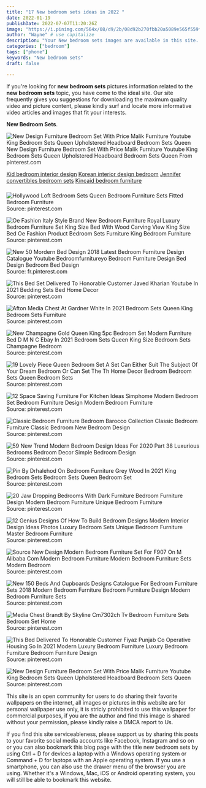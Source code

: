 ```yaml
---
title: "17 New bedroom sets ideas in 2022 "
date: 2022-01-19
publishDate: 2022-07-07T11:20:26Z
image: "https://i.pinimg.com/564x/08/d9/2b/08d92b270fbb20a5089e565f559fa92f.jpg"
author: "Wayne" # use capitalize
description: "Your New bedroom sets images are available in this site. New bedroom sets are a topic that is being searched for and liked by netizens today. You can Get the New bedroom sets files here. Get all free photos."
categories: ["bedroom"]
tags: ["phone"]
keywords: "New bedroom sets"
draft: false

---
```


If you're looking for **new bedroom sets** pictures information related to the **new bedroom sets** topic, you have come to the ideal  site.  Our site frequently  gives you  suggestions  for downloading  the maximum  quality video and picture  content, please kindly surf and locate more informative video articles and images  that fit your interests.

**New Bedroom Sets**. 

![New Design Furniture Bedroom Set With Price Malik Furniture Youtube King Bedroom Sets Queen Upholstered Headboard Bedroom Sets Queen](https://i.pinimg.com/564x/08/d9/2b/08d92b270fbb20a5089e565f559fa92f.jpg "New Design Furniture Bedroom Set With Price Malik Furniture Youtube King Bedroom Sets Queen Upholstered Headboard Bedroom Sets Queen")
New Design Furniture Bedroom Set With Price Malik Furniture Youtube King Bedroom Sets Queen Upholstered Headboard Bedroom Sets Queen From pinterest.com

[Kid bedroom interior design](/kid-bedroom-interior-design/)
[Korean interior design bedroom](/korean-interior-design-bedroom/)
[Jennifer convertibles bedroom sets](/jennifer-convertibles-bedroom-sets/)
[Kincaid bedroom furniture](/kincaid-bedroom-furniture/)



### 

 


![Hollywood Loft Bedroom Sets Queen Bedroom Furniture Sets Fitted Bedroom Furniture](https://i.pinimg.com/736x/68/97/e3/6897e39a6abe876d4434cbc54100389a--white-bedroom-sets-royal-bedroom.jpg "Hollywood Loft Bedroom Sets Queen Bedroom Furniture Sets Fitted Bedroom Furniture")
Source: pinterest.com

 

![Oe Fashion Italy Style Brand New Bedroom Furniture Royal Luxury Bedroom Furniture Set King Size Bed With Wood Carving View King Size Bed Oe Fashion Product Bedroom Sets Furniture King Bedroom Furniture](https://i.pinimg.com/474x/a9/17/26/a9172696ade1e5b5b055f020349a398b.jpg "Oe Fashion Italy Style Brand New Bedroom Furniture Royal Luxury Bedroom Furniture Set King Size Bed With Wood Carving View King Size Bed Oe Fashion Product Bedroom Sets Furniture King Bedroom Furniture")
Source: pinterest.com

 

![New 50 Mordern Bed Design 2018 Latest Bedroom Furniture Design Catalogue Youtube Bedroomfurnitureyo Bedroom Furniture Design Bed Design Bedroom Bed Design](https://i.pinimg.com/564x/60/5a/8c/605a8cbeeaad49c31731c7b859a84c22.jpg "New 50 Mordern Bed Design 2018 Latest Bedroom Furniture Design Catalogue Youtube Bedroomfurnitureyo Bedroom Furniture Design Bed Design Bedroom Bed Design")
Source: fr.pinterest.com

 

![This Bed Set Delivered To Honorable Customer Javed Kharian Youtube In 2021 Bedding Sets Bed Home Decor](https://i.pinimg.com/736x/97/99/00/97990082f7eb250aa1ccae4754f58e5b.jpg "This Bed Set Delivered To Honorable Customer Javed Kharian Youtube In 2021 Bedding Sets Bed Home Decor")
Source: pinterest.com

 

![Afton Media Chest At Gardner White In 2021 Bedroom Sets Queen King Bedroom Sets Furniture](https://i.pinimg.com/originals/90/7e/ec/907eecdd3fe66037c7ee61dba0e0e419.jpg "Afton Media Chest At Gardner White In 2021 Bedroom Sets Queen King Bedroom Sets Furniture")
Source: pinterest.com

 

![New Champagne Gold Queen King 5pc Bedroom Set Modern Furniture Bed D M N C Ebay In 2021 Bedroom Sets Queen King Size Bedroom Sets Champagne Bedroom](https://i.pinimg.com/474x/e3/e8/3f/e3e83f6a6b8aec9d7969ab7a4247cc39.jpg "New Champagne Gold Queen King 5pc Bedroom Set Modern Furniture Bed D M N C Ebay In 2021 Bedroom Sets Queen King Size Bedroom Sets Champagne Bedroom")
Source: pinterest.com

 

![19 Lovely Piece Queen Bedroom Set A Set Can Either Suit The Subject Of Your Dream Bedroom Or Can Set The Th Home Decor Bedroom Bedroom Sets Queen Bedroom Sets](https://i.pinimg.com/originals/8c/e2/0b/8ce20bb038591c41fe1aa54c7ed130fa.jpg "19 Lovely Piece Queen Bedroom Set A Set Can Either Suit The Subject Of Your Dream Bedroom Or Can Set The Th Home Decor Bedroom Bedroom Sets Queen Bedroom Sets")
Source: pinterest.com

 

![12 Space Saving Furniture For Kitchen Ideas Simphome Modern Bedroom Set Bedroom Furniture Design Modern Bedroom Furniture](https://i.pinimg.com/originals/e2/cc/fa/e2ccfa02ab27fb2b43d6be43adaa37cf.jpg "12 Space Saving Furniture For Kitchen Ideas Simphome Modern Bedroom Set Bedroom Furniture Design Modern Bedroom Furniture")
Source: pinterest.com

 

![Classic Bedroom Furniture Bedroom Barocco Collection Classic Bedroom Furniture Classic Bedroom New Bedroom Design](https://i.pinimg.com/originals/a2/b9/b4/a2b9b44b69fa815dc958d03f5652cdb8.jpg "Classic Bedroom Furniture Bedroom Barocco Collection Classic Bedroom Furniture Classic Bedroom New Bedroom Design")
Source: pinterest.com

 

![59 New Trend Modern Bedroom Design Ideas For 2020 Part 38 Luxurious Bedrooms Bedroom Decor Simple Bedroom Design](https://i.pinimg.com/736x/13/f6/d2/13f6d2fcbaf289579b87b35358be7301.jpg "59 New Trend Modern Bedroom Design Ideas For 2020 Part 38 Luxurious Bedrooms Bedroom Decor Simple Bedroom Design")
Source: pinterest.com

 

![Pin By Drhalehod On Bedroom Furniture Grey Wood In 2021 King Bedroom Sets Bedroom Sets Queen Bedroom Set](https://i.pinimg.com/474x/08/ac/bb/08acbbcb079b51a3725cc570f0be90a4.jpg "Pin By Drhalehod On Bedroom Furniture Grey Wood In 2021 King Bedroom Sets Bedroom Sets Queen Bedroom Set")
Source: pinterest.com

 

![20 Jaw Dropping Bedrooms With Dark Furniture Bedroom Furniture Design Modern Bedroom Furniture Unique Bedroom Furniture](https://i.pinimg.com/originals/c7/a7/97/c7a7973295900cd07c641039b4b44b0c.jpg "20 Jaw Dropping Bedrooms With Dark Furniture Bedroom Furniture Design Modern Bedroom Furniture Unique Bedroom Furniture")
Source: pinterest.com

 

![12 Genius Designs Of How To Build Bedroom Designs Modern Interior Design Ideas Photos Luxury Bedroom Sets Unique Bedroom Furniture Master Bedroom Furniture](https://i.pinimg.com/736x/81/94/3d/81943d2fc5e6b043923eeae0942f6bc6.jpg "12 Genius Designs Of How To Build Bedroom Designs Modern Interior Design Ideas Photos Luxury Bedroom Sets Unique Bedroom Furniture Master Bedroom Furniture")
Source: pinterest.com

 

![Source New Design Modern Bedroom Furniture Set For F907 On M Alibaba Com Modern Bedroom Furniture Modern Bedroom Furniture Sets Modern Bedroom](https://i.pinimg.com/originals/4e/2e/3d/4e2e3d60dc72e2b091fb54cd95cbacc6.jpg "Source New Design Modern Bedroom Furniture Set For F907 On M Alibaba Com Modern Bedroom Furniture Modern Bedroom Furniture Sets Modern Bedroom")
Source: pinterest.com

 

![New 150 Beds And Cupboards Designs Catalogue For Bedroom Furniture Sets 2018 Modern Bedroom Furniture Bedroom Furniture Design Modern Bedroom Furniture Sets](https://i.pinimg.com/originals/01/a6/5a/01a65a06a6f89b66429ca8dd35ab44a6.jpg "New 150 Beds And Cupboards Designs Catalogue For Bedroom Furniture Sets 2018 Modern Bedroom Furniture Bedroom Furniture Design Modern Bedroom Furniture Sets")
Source: pinterest.com

 

![Media Chest Brandt By Skyline Cm7302ch Tv Bedroom Furniture Sets Bedroom Set Home](https://i.pinimg.com/736x/7a/49/c8/7a49c8394dbd09652778697303b222b5.jpg "Media Chest Brandt By Skyline Cm7302ch Tv Bedroom Furniture Sets Bedroom Set Home")
Source: pinterest.com

 

![This Bed Delivered To Honorable Customer Fiyaz Punjab Co Operative Housing So In 2021 Modern Luxury Bedroom Furniture Luxury Bedroom Furniture Bedroom Furniture Design](https://i.pinimg.com/564x/2b/64/76/2b6476dff58457b6a7b74654e4a9e456.jpg "This Bed Delivered To Honorable Customer Fiyaz Punjab Co Operative Housing So In 2021 Modern Luxury Bedroom Furniture Luxury Bedroom Furniture Bedroom Furniture Design")
Source: pinterest.com

 

![New Design Furniture Bedroom Set With Price Malik Furniture Youtube King Bedroom Sets Queen Upholstered Headboard Bedroom Sets Queen](https://i.pinimg.com/564x/08/d9/2b/08d92b270fbb20a5089e565f559fa92f.jpg "New Design Furniture Bedroom Set With Price Malik Furniture Youtube King Bedroom Sets Queen Upholstered Headboard Bedroom Sets Queen")
Source: pinterest.com

 

This site is an open community for users to do sharing their favorite wallpapers on the internet, all images or pictures in this website are for personal wallpaper use only, it is stricly prohibited to use this wallpaper for commercial purposes, if you are the author and find this image is shared without your permission, please kindly raise a DMCA report to Us.

If you find this site serviceableness, please support us by sharing this posts to your favorite social media accounts like Facebook, Instagram and so on or you can also bookmark this blog page with the title new bedroom sets by using Ctrl + D for devices a laptop with a Windows operating system or Command + D for laptops with an Apple operating system. If you use a smartphone, you can also use the drawer menu of the browser you are using. Whether it's a Windows, Mac, iOS or Android operating system, you will still be able to bookmark this website.
